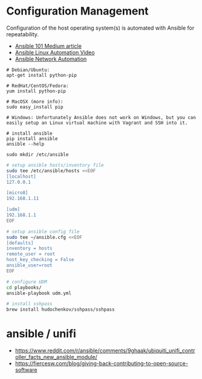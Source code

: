 # Configuration Management

Configuration of the host operating system(s) is automated with Ansible for repeatability.

- [Ansible 101 Medium article](https://medium.com/@denot/ansible-101-d6dc9f86df0a)
- [Ansible Linux Automation Video](https://www.youtube.com/watch?v=5hycyr-8EKs&t=126s)
- [Ansible Network Automation](https://www.youtube.com/watch?v=OWKPxAgh9DU)

```
# Debian/Ubuntu:
apt-get install python-pip

# RedHat/CentOS/Fedora:
yum install python-pip

# MacOSX (more info):
sudo easy_install pip

# Windows: Unfortunately Ansible does not work on Windows, but you can easily setup an Linux virtual machine with Vagrant and SSH into it.
```

```
# install ansible
pip install ansible
ansible --help
```

```
sudo mkdir /etc/ansible
```

```bash
# setup ansible hosts/inventory file
sudo tee /etc/ansible/hosts <<EOF
[localhost]
127.0.0.1

[micro8]
192.168.1.11

[udm]
192.168.1.1
EOF
```

```bash
# setup ansible config file
sudo tee ~/ansible.cfg <<EOF
[defaults]
inventory = hosts
remote_user = root
host_key_checking = False
ansible_user=root
EOF
```

```bash
# configure UDM
cd playbooks/
ansible-playbook udm.yml
```

```bash
# install sshpass
brew install hudochenkov/sshpass/sshpass
```

# ansible / unifi
- https://www.reddit.com/r/ansible/comments/9ghaak/ubiquiti_unifi_controller_facts_new_ansible_module/
- https://fiercesw.com/blog/giving-back-contributing-to-open-source-software